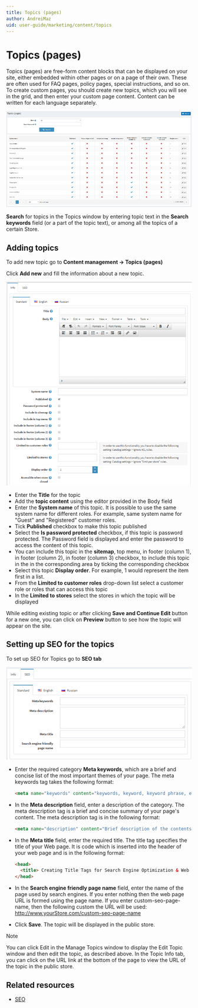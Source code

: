 ```yaml
---
title: Topics (pages)
author: AndreiMaz
uid: user-guide/marketing/content/topics
---
```

# Topics (pages)

Topics (pages) are free-form content blocks that can be displayed on your site, either embedded within other pages or on a page of their own. These are often used for FAQ pages, policy pages, special instructions, and so on. To create custom pages, you should create new topics, which you will see in the grid, and then enter your custom page content. Content can be written for each language separately.

![p1](_static/topicts/Topic1.png)

**Search** for topics in the Topics window by entering topic text in the **Search keywords** field (or a part of the topic text), or among all the topics of a certain Store.

## Adding topics

To add new topic go to **Content management → Topics (pages)**

Click **Add new** and fill the information about a new topic.

![p2](_static/topicts/Topic2.png) 

 - Enter the **Title** for the topic
 - Add the **topic content** using the editor provided in the Body field
 - Enter the **System name** of this topic. It is possible to use the same system name for different roles. For example, same system name for "Guest" and "Registered" customer roles.
 - Tick **Published** checkbox to make this topic published
 - Select the **Is password protected** checkbox, if this topic is password protected. The Password field is displayed and enter the password to access the content of this topic. 
 - You can include this topic in the **sitemap**, top menu, in footer (column 1), in footer (column 2), in footer (column 3) checkbox, to include this topic in the in the corresponding area  by ticking the corresponding checkbox
 - Select this topic **Display order**. For example, 1 would represent the item first in a list.
 - From the **Limited to customer roles** drop-down list select a customer role or roles that can access this topic
 - In the **Limited to stores** select the stores in which the topic will be displayed

While editing existing topic or after clicking **Save and Continue Edit** button for a new one, you can click on **Preview** button to see how the topic will appear on the site.

## Setting up SEO for the topics

To set up SEO for Topics go to **SEO tab**

![SEO for the topics](_static/topicts/Topic3.png)

 - Enter the required category **Meta keywords**, which are a brief and concise list of the most important themes of your page. The meta keywords tag takes the following format:

    ```html
    <meta name="keywords" content="keywords, keyword, keyword phrase, etc." >
    ```

 - In the **Meta description** field, enter a description of the category. The meta description tag is a brief and concise summary of your page's content. The meta description tag is in the following format:

    ```html
    <meta name="description" content="Brief description of the contents of your page." >
    ```

 - In the **Meta title** field, enter the required title. The title tag specifies the title of your Web page. It is code which is inserted into the header of your web page and is in the following format:

    ```html
    <head>
      <title> Creating Title Tags for Search Engine Optimization & Web Usability </title>
    </head>
    ```

 - In the **Search engine friendly page name** field, enter the name of the page used by search engines. If you enter nothing then the web page URL is formed using the page name. If you enter custom-seo-page-name, then the following custom the URL will be used:  http://www.yourStore.com/custom-seo-page-name

 - Click **Save**. The topic will be displayed in the public store.

> [!NOTE]
> You can click Edit in the Manage Topics window to display the Edit Topic window and then edit the topic, as described above. In the Topic Info tab, you can click on the URL link at the bottom of the page to view the URL of the topic in the public store.
 

## Related resources

 - [SEO](xref:user-guide/marketing/content/seo)